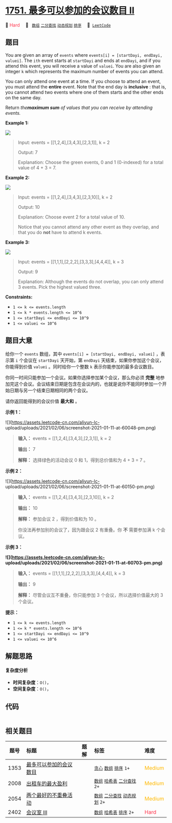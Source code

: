 # [1751. 最多可以参加的会议数目 II](https://leetcode.com/problems/maximum-number-of-events-that-can-be-attended-ii)

🔴 <font color=#ff334b>Hard</font>&emsp; 🔖&ensp; [`数组`](/tag/array.md) [`二分查找`](/tag/binary-search.md) [`动态规划`](/tag/dynamic-programming.md) [`排序`](/tag/sorting.md)&emsp; 🔗&ensp;[`LeetCode`](https://leetcode.com/problems/maximum-number-of-events-that-can-be-attended-ii)

## 题目

You are given an array of `events` where `events[i] = [startDayi, endDayi,
valuei]`. The `ith` event starts at `startDayi` and ends at `endDayi`, and if
you attend this event, you will receive a value of `valuei`. You are also
given an integer `k` which represents the maximum number of events you can
attend.

You can only attend one event at a time. If you choose to attend an event, you
must attend the **entire** event. Note that the end day is **inclusive** :
that is, you cannot attend two events where one of them starts and the other
ends on the same day.

Return _the**maximum sum** of values that you can receive by attending
events._



**Example 1:**

![](https://assets.leetcode.com/uploads/2021/01/10/screenshot-2021-01-11-at-60048-pm.png)

> Input: events = [[1,2,4],[3,4,3],[2,3,1]], k = 2
> 
> Output: 7
> 
> Explanation: Choose the green events, 0 and 1 (0-indexed) for a total value of 4 + 3 = 7.

**Example 2:**

![](https://assets.leetcode.com/uploads/2021/01/10/screenshot-2021-01-11-at-60150-pm.png)

> Input: events = [[1,2,4],[3,4,3],[2,3,10]], k = 2
> 
> Output: 10
> 
> Explanation: Choose event 2 for a total value of 10.
> 
> Notice that you cannot attend any other event as they overlap, and that you do **not** have to attend k events.

**Example 3:**

**![](https://assets.leetcode.com/uploads/2021/01/10/screenshot-2021-01-11-at-60703-pm.png)**

> Input: events = [[1,1,1],[2,2,2],[3,3,3],[4,4,4]], k = 3
> 
> Output: 9
> 
> Explanation: Although the events do not overlap, you can only attend 3 events. Pick the highest valued three.



**Constraints:**

  * `1 <= k <= events.length`
  * `1 <= k * events.length <= 10^6`
  * `1 <= startDayi <= endDayi <= 10^9`
  * `1 <= valuei <= 10^6`


## 题目大意

给你一个 `events` 数组，其中 `events[i] = [startDayi, endDayi, valuei]` ，表示第 `i` 个会议在
`startDayi` 天开始，第 `endDayi` 天结束，如果你参加这个会议，你能得到价值 `valuei` 。同时给你一个整数 `k`
表示你能参加的最多会议数目。

你同一时间只能参加一个会议。如果你选择参加某个会议，那么你必须 **完整**
地参加完这个会议。会议结束日期是包含在会议内的，也就是说你不能同时参加一个开始日期与另一个结束日期相同的两个会议。

请你返回能得到的会议价值 **最大和** 。

**示例 1：**

![](https://assets.leetcode-cn.com/aliyun-lc-
upload/uploads/2021/02/06/screenshot-2021-01-11-at-60048-pm.png)

> 
> 
> 
> 
> 
> **输入：** events = [[1,2,4],[3,4,3],[2,3,1]], k = 2
> 
> **输出：** 7
> 
> **解释：** 选择绿色的活动会议 0 和 1，得到总价值和为 4 + 3 = 7 。

**示例 2：**

![](https://assets.leetcode-cn.com/aliyun-lc-
upload/uploads/2021/02/06/screenshot-2021-01-11-at-60150-pm.png)

> 
> 
> 
> 
> 
> **输入：** events = [[1,2,4],[3,4,3],[2,3,10]], k = 2
> 
> **输出：** 10
> 
> **解释：** 参加会议 2 ，得到价值和为 10 。
> 
> 你没法再参加别的会议了，因为跟会议 2 有重叠。你 **不** 需要参加满 k 个会议。

**示例 3：**

**![](https://assets.leetcode-cn.com/aliyun-lc-
upload/uploads/2021/02/06/screenshot-2021-01-11-at-60703-pm.png)**

> 
> 
> 
> 
> 
> **输入：** events = [[1,1,1],[2,2,2],[3,3,3],[4,4,4]], k = 3
> 
> **输出：** 9
> 
> **解释：** 尽管会议互不重叠，你只能参加 3 个会议，所以选择价值最大的 3 个会议。

**提示：**

  * `1 <= k <= events.length`
  * `1 <= k * events.length <= 10^6`
  * `1 <= startDayi <= endDayi <= 10^9`
  * `1 <= valuei <= 10^6`


## 解题思路

#### 复杂度分析

- **时间复杂度**：`O()`，
- **空间复杂度**：`O()`，

## 代码

```javascript

```

## 相关题目

<!-- prettier-ignore -->
| 题号 | 标题 | 题解 | 标签 | 难度 |
| :------: | :------ | :------: | :------ | :------ |
| 1353 | [最多可以参加的会议数目](https://leetcode.com/problems/maximum-number-of-events-that-can-be-attended) |  |  [`贪心`](/tag/greedy.md) [`数组`](/tag/array.md) [`排序`](/tag/sorting.md) `1+` | <font color=#ffb800>Medium</font> |
| 2008 | [出租车的最大盈利](https://leetcode.com/problems/maximum-earnings-from-taxi) |  |  [`数组`](/tag/array.md) [`哈希表`](/tag/hash-table.md) [`二分查找`](/tag/binary-search.md) `2+` | <font color=#ffb800>Medium</font> |
| 2054 | [两个最好的不重叠活动](https://leetcode.com/problems/two-best-non-overlapping-events) |  |  [`数组`](/tag/array.md) [`二分查找`](/tag/binary-search.md) [`动态规划`](/tag/dynamic-programming.md) `2+` | <font color=#ffb800>Medium</font> |
| 2402 | [会议室 III](https://leetcode.com/problems/meeting-rooms-iii) |  |  [`数组`](/tag/array.md) [`哈希表`](/tag/hash-table.md) [`排序`](/tag/sorting.md) `2+` | <font color=#ff334b>Hard</font> |